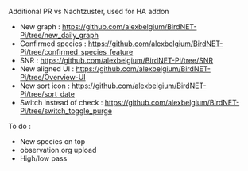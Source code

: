 Additional PR vs Nachtzuster, used for HA addon
- New graph : https://github.com/alexbelgium/BirdNET-Pi/tree/new_daily_graph
- Confirmed species : https://github.com/alexbelgium/BirdNET-Pi/tree/confirmed_species_feature
- SNR : https://github.com/alexbelgium/BirdNET-Pi/tree/SNR
- New aligned UI : https://github.com/alexbelgium/BirdNET-Pi/tree/Overview-UI
- New sort icon : https://github.com/alexbelgium/BirdNET-Pi/tree/sort_date
- Switch instead of check : https://github.com/alexbelgium/BirdNET-Pi/tree/switch_toggle_purge

To do :
- New species on top
- observation.org upload
- High/low pass
